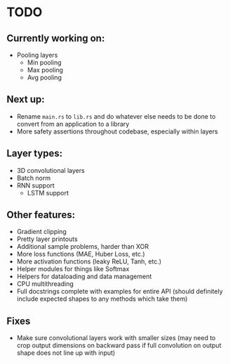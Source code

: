 # TODO

## Currently working on:

-   Pooling layers
    -   Min pooling
    -   Max pooling
    -   Avg pooling

## Next up:

-   Rename `main.rs` to `lib.rs` and do whatever else needs to be done to convert from
    an application to a library
-   More safety assertions throughout codebase, especially within layers

## Layer types:

-   3D convolutional layers
-   Batch norm
-   RNN support
    -   LSTM support

## Other features:

-   Gradient clipping
-   Pretty layer printouts
-   Additional sample problems, harder than XOR
-   More loss functions (MAE, Huber Loss, etc.)
-   More activation functions (leaky ReLU, Tanh, etc.)
-   Helper modules for things like Softmax
-   Helpers for dataloading and data management
-   CPU multithreading
-   Full docstrings complete with examples for entire API (should definitely include expected shapes to any methods which take them)

## Fixes

-   Make sure convolutional layers work with smaller sizes (may need to crop output dimensions on backward pass if full convolution
    on output shape does not line up with input)
